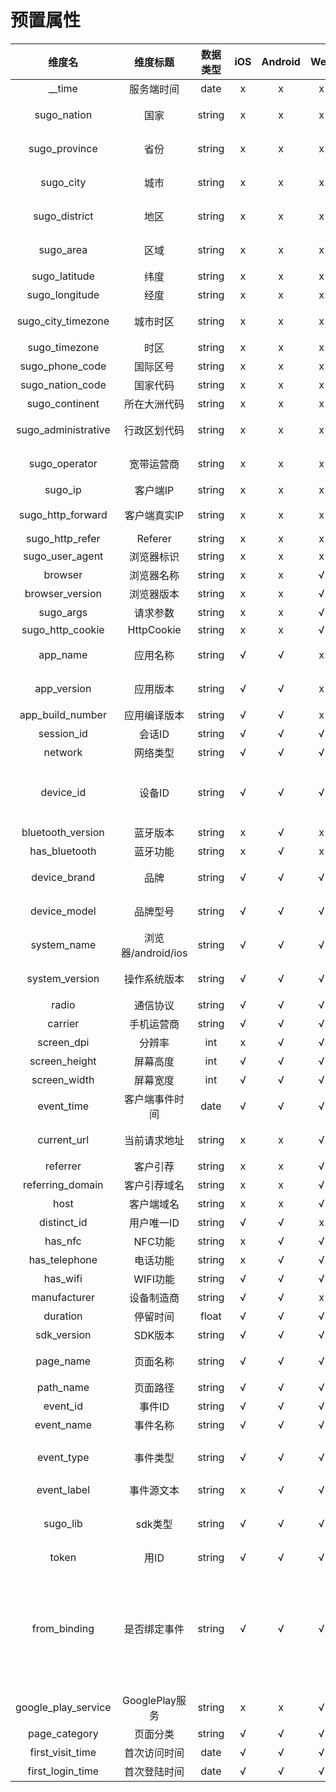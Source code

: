 # 预置属性

|维度名|维度标题|数据类型|iOS|Android|Web|维度描述|
|:---:|:---:|:---:|:---:|:---:|:---:|:---:|
|__time               | 服务端时间 | date | x | x | x | 服务端时间 |
|sugo_nation          | 国家 | string | x | x | x | 用户所在国家(ip反解析) |
|sugo_province        | 省份 | string | x | x | x | 用户所在省份(ip反解析) |
|sugo_city            | 城市 | string | x | x | x | 用户所在城市(ip反解析) |
|sugo_district        | 地区 | string | x | x | x | 用户所在地区(ip反解析) |
|sugo_area            | 区域 | string | x | x | x | 用户所在区域(ip反解析) |
|sugo_latitude        | 纬度 | string | x | x | x | 纬度(ip反解析) |
|sugo_longitude       | 经度 | string | x | x | x | 经度(ip反解析) |
|sugo_city_timezone   | 城市时区 | string | x | x | x | 所在时区代表城市(ip反解析) |
|sugo_timezone        | 时区 | string | x | x | x | 所在时区(ip反解析) |
|sugo_phone_code      | 国际区号 | string | x | x | x | 国际区号(ip反解析) |
|sugo_nation_code     | 国家代码 | string | x | x | x | 国家代码(ip反解析) |
|sugo_continent       | 所在大洲代码 | string | x | x | x | 所在大洲(ip反解析) |
|sugo_administrative  | 行政区划代码 | string | x | x | x | 中国行政区划代码(ip反解析) |
|sugo_operator        | 宽带运营商 | string | x | x | x | 用户所在运营商(ip反解析) |
|sugo_ip              | 客户端IP | string | x | x | x | 客户端IP(nginx) |
|sugo_http_forward    | 客户端真实IP | string | x | x | x | 客户端真实ip(nginx) |
|sugo_http_refer      | Referer | string | x | x | x | Referer(nginx) |
|sugo_user_agent      | 浏览器标识 | string | x | x | x | 浏览器标识(nginx) |
|browser              | 浏览器名称 | string | x | x | √ | 浏览器名称 |
|browser_version      | 浏览器版本 | string | x | x | √ | 浏览器版本 |
|sugo_args            | 请求参数 | string | x | x | √ | 请求参数(nginx) |
|sugo_http_cookie     | HttpCookie | string | x | x | √ | HttpCookie(nginx) |
|app_name             | 应用名称 | string | √ | √ | x | 系统或app的系统名称 |
|app_version          | 应用版本 | string | √ | √ | x | 系统或app的系统版本 |
|app_build_number     | 应用编译版本 | string | √ | √ | x | 应用编译版本 |
|session_id           | 会话ID | string | √ | √ | √ | 会话id |
|network              | 网络类型 | string | √ | √ | √ | 用户使用的网络 |
|device_id            | 设备ID | string | √ | √ | √ | 浏览器cookies（首次访问时生成)/Android或ios device id |
|bluetooth_version    | 蓝牙版本 | string | x | √ | x | 用户蓝牙版本 |
|has_bluetooth        | 蓝牙功能 | string | x | √ | x | 用户是否有蓝牙 |
|device_brand         | 品牌 | string | √ | √ | √ | 用户电脑、平板、或手机牌子 |
|device_model         | 品牌型号 | string | √ | √ | √ | 用户电脑、平板、或手机型号 |
|system_name          | 浏览器/android/ios | string | √ | √ | √ | 用户系统、平板或手机OS |
|system_version       | 操作系统版本 | string | √ | √ | √ | 用户平板或手机OS版本 |
|radio                | 通信协议 | string | √ | √ | √ | 通信协议 |
|carrier              | 手机运营商 | string | √ | √ | √ | 运营商 |
|screen_dpi           | 分辨率 | int | x | √ | √ | 客户端分辨率 |
|screen_height        | 屏幕高度 | int | √ | √ | √ | 客户端屏幕高度 |
|screen_width         | 屏幕宽度 | int | √ | √ | √ | 客户端屏幕宽度 |
|event_time           | 客户端事件时间 | date | √ | √ | √ | 客户端事件发生时间（unix毫秒数) |
|current_url          | 当前请求地址 | string | x | x | √ | 客户端当前请求地址 |
|referrer             | 客户引荐 | string | x | x | √ | 客户引荐 |
|referring_domain     | 客户引荐域名 | string | x | x | √ | 客户引荐域名 |
|host                 | 客户端域名 | string | x | x | √ | 客户端域名 |
|distinct_id          | 用户唯一ID | string | √ | √ | x | 用户唯一ID |
|has_nfc              | NFC功能 | string | x | √ | √ | NFC功能 |
|has_telephone        | 电话功能 | string | x | √ | √ | 电话功能 |
|has_wifi             | WIFI功能 | string | √ | √ | √ | wifi功能 |
|manufacturer         | 设备制造商 | string | √ | √ | x | 设备制造商 |
|duration             | 停留时间 | float | √ | √ | √ | 页面停留时间 |
|sdk_version          | SDK版本 | string | √ | √ | √ | sdk版本 |
|page_name            | 页面名称 | string | √ | √ | √ | 页面名称或屏幕名称 |
|path_name            | 页面路径 | string | √ | √ | √ | 页面路径 |
|event_id             | 事件ID | string | √ | √ | √ | 事件ID |
|event_name           | 事件名称 | string | √ | √ | √ | 事件名称 |
|event_type           | 事件类型 | string | √ | √ | √ | 事件类型click、focus、submit、change |
|event_label          | 事件源文本 | string | x | √ | √ | 事件源文本 |
|sugo_lib             | sdk类型 | string | √ | √ | √ | sdk类型 web、Objective-C、Swift、android |
|token                | 用ID | string | √ | √ | √ | 应用ID |
|from_binding         | 是否绑定事件 | string | √ | √ | √ | 是否绑定事件（null或者true）（用于区分是绑定的，还是系统自动上报的，比如浏览、启动为自动上报，绑定取值1，自动上报取值0） |
|google_play_service  | GooglePlay服务 | string | x | x | √ | GooglePlay服务 |
|page_category        | 页面分类 | string | √ | √ | √ | 页面分类 |
|first_visit_time     | 首次访问时间 | date | √ | √ | √ | 首次访问时间 |
|first_login_time     | 首次登陆时间 | date | √ | √ | √ | 首次登陆时间 |